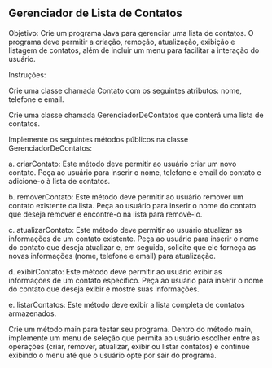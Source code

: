 ## Gerenciador de Lista de Contatos

Objetivo: Crie um programa Java para gerenciar uma lista de contatos. O programa deve permitir a criação, remoção, atualização, exibição e listagem de contatos, além de incluir um menu para facilitar a interação do usuário.

Instruções:

Crie uma classe chamada Contato com os seguintes atributos: nome, telefone e email.

Crie uma classe chamada GerenciadorDeContatos que conterá uma lista de contatos.

Implemente os seguintes métodos públicos na classe GerenciadorDeContatos:

a. criarContato: Este método deve permitir ao usuário criar um novo contato. Peça ao usuário para inserir o nome, telefone e email do contato e adicione-o à lista de contatos.

b. removerContato: Este método deve permitir ao usuário remover um contato existente da lista. Peça ao usuário para inserir o nome do contato que deseja remover e encontre-o na lista para removê-lo.

c. atualizarContato: Este método deve permitir ao usuário atualizar as informações de um contato existente. Peça ao usuário para inserir o nome do contato que deseja atualizar e, em seguida, solicite que ele forneça as novas informações (nome, telefone e email) para atualização.

d. exibirContato: Este método deve permitir ao usuário exibir as informações de um contato específico. Peça ao usuário para inserir o nome do contato que deseja exibir e mostre suas informações.

e. listarContatos: Este método deve exibir a lista completa de contatos armazenados.

Crie um método main para testar seu programa. Dentro do método main, implemente um menu de seleção que permita ao usuário escolher entre as operações (criar, remover, atualizar, exibir ou listar contatos) e continue exibindo o menu até que o usuário opte por sair do programa.